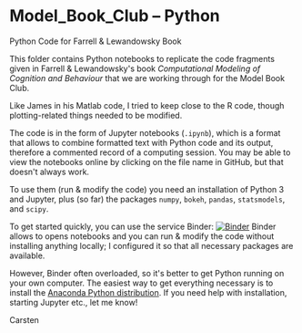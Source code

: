# Model_Book_Club – Python

Python Code for Farrell & Lewandowsky Book

This folder contains Python notebooks to replicate the code fragments given in Farrell & Lewandowsky's book *Computational Modeling of Cognition and Behaviour* that we are working through for the Model Book Club.

Like James in his Matlab code, I tried to keep close to the R code, though plotting-related things needed to be modified.

The code is in the form of Jupyter notebooks (`.ipynb`), which is a format that allows to combine formatted text with Python code and its output, therefore a commented record of a computing session. You may be able to view the notebooks online by clicking on the file name in GitHub, but that doesn't always work.

To use them (run & modify the code) you need an installation of Python 3 and Jupyter, plus (so far) the packages `numpy`, `bokeh`, `pandas`, `statsmodels`, and `scipy`.

To get started quickly, you can use the service Binder: [![Binder](https://mybinder.org/badge_logo.svg)](https://mybinder.org/v2/gh/jmyearsley/Model_Book_Club/HEAD?filepath=Python)
Binder allows to opens notebooks and you can run & modify the code without installing anything locally; I configured it so that all necessary packages are available.

However, Binder often overloaded, so it's better to get Python running on your own computer. The easiest way to get everything necessary is to install the [Anaconda Python distribution](https://www.anaconda.com/products/individual). If you need help with installation, starting Jupyter etc., let me know!

Carsten